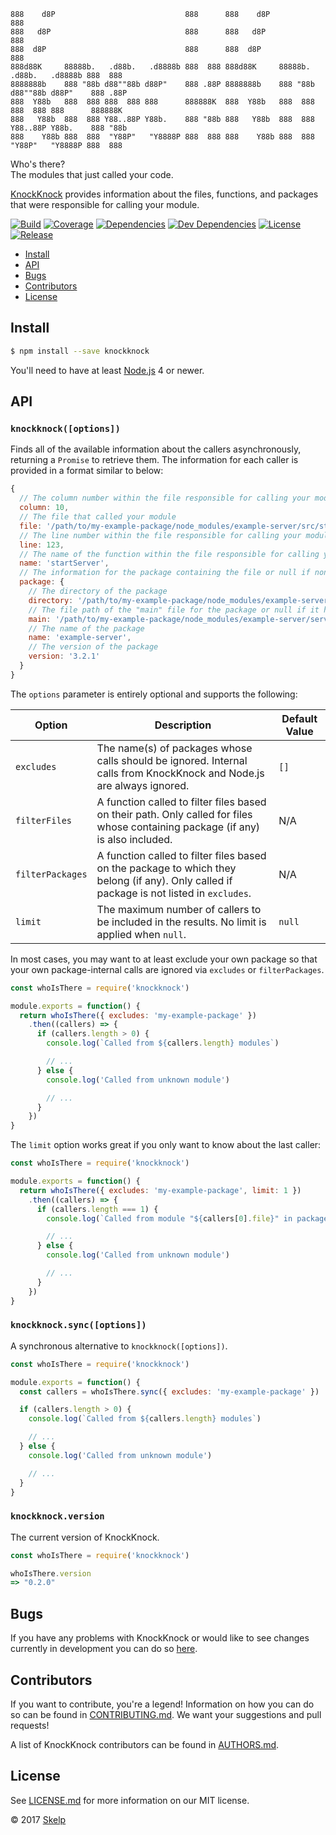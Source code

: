     888    d8P                             888      888    d8P                             888
    888   d8P                              888      888   d8P                              888
    888  d8P                               888      888  d8P                               888
    888d88K     88888b.   .d88b.   .d8888b 888  888 888d88K     88888b.   .d88b.   .d8888b 888  888
    8888888b    888 "88b d88""88b d88P"    888 .88P 8888888b    888 "88b d88""88b d88P"    888 .88P
    888  Y88b   888  888 888  888 888      888888K  888  Y88b   888  888 888  888 888      888888K
    888   Y88b  888  888 Y88..88P Y88b.    888 "88b 888   Y88b  888  888 Y88..88P Y88b.    888 "88b
    888    Y88b 888  888  "Y88P"   "Y8888P 888  888 888    Y88b 888  888  "Y88P"   "Y8888P 888  888

Who's there?  
The modules that just called your code.

[KnockKnock](https://github.com/Skelp/node-knockknock) provides information about the files, functions, and packages that
were responsible for calling your module.

[![Build](https://img.shields.io/travis/Skelp/node-knockknock/develop.svg?style=flat-square)](https://travis-ci.org/Skelp/node-knockknock)
[![Coverage](https://img.shields.io/coveralls/Skelp/node-knockknock/develop.svg?style=flat-square)](https://coveralls.io/github/Skelp/node-knockknock)
[![Dependencies](https://img.shields.io/david/Skelp/node-knockknock.svg?style=flat-square)](https://david-dm.org/Skelp/node-knockknock)
[![Dev Dependencies](https://img.shields.io/david/dev/Skelp/node-knockknock.svg?style=flat-square)](https://david-dm.org/Skelp/node-knockknock#info=devDependencies)
[![License](https://img.shields.io/npm/l/knockknock.svg?style=flat-square)](https://github.com/Skelp/node-knockknock/blob/master/LICENSE.md)
[![Release](https://img.shields.io/npm/v/knockknock.svg?style=flat-square)](https://www.npmjs.com/package/knockknock)

* [Install](#install)
* [API](#api)
* [Bugs](#bugs)
* [Contributors](#contributors)
* [License](#license)

## Install

``` bash
$ npm install --save knockknock
```

You'll need to have at least [Node.js](https://nodejs.org) 4 or newer.

## API

### `knockknock([options])`

Finds all of the available information about the callers asynchronously, returning a `Promise` to retrieve them. The
information for each caller is provided in a format similar to below:

``` javascript
{
  // The column number within the file responsible for calling your module.
  column: 10,
  // The file that called your module
  file: '/path/to/my-example-package/node_modules/example-server/src/start.js',
  // The line number within the file responsible for calling your module
  line: 123,
  // The name of the function within the file responsible for calling your module (or "<anonymous>" where appropriate)
  name: 'startServer',
  // The information for the package containing the file or null if none could be found
  package: {
    // The directory of the package
    directory: '/path/to/my-example-package/node_modules/example-server',
    // The file path of the "main" file for the package or null if it has none
    main: '/path/to/my-example-package/node_modules/example-server/server.js',
    // The name of the package
    name: 'example-server',
    // The version of the package
    version: '3.2.1'
  }
}
```

The `options` parameter is entirely optional and supports the following:

| Option           | Description                                                                                                                               | Default Value |
| ---------------- | ----------------------------------------------------------------------------------------------------------------------------------------- | ------------- |
| `excludes`       | The name(s) of packages whose calls should be ignored. Internal calls from KnockKnock and Node.js are always ignored.                     | `[]`          |
| `filterFiles`    | A function called to filter files based on their path. Only called for files whose containing package (if any) is also included.          | N/A           |
| `filterPackages` | A function called to filter files based on the package to which they belong (if any). Only called if package is not listed in `excludes`. | N/A           |
| `limit`          | The maximum number of callers to be included in the results. No limit is applied when `null`.                                             | `null`        |

In most cases, you may want to at least exclude your own package so that your own package-internal calls are ignored via
`excludes` or `filterPackages`.

``` javascript
const whoIsThere = require('knockknock')

module.exports = function() {
  return whoIsThere({ excludes: 'my-example-package' })
    .then((callers) => {
      if (callers.length > 0) {
        console.log(`Called from ${callers.length} modules`)

        // ...
      } else {
        console.log('Called from unknown module')

        // ...
      }
    })
}
```

The `limit` option works great if you only want to know about the last caller:

``` javascript
const whoIsThere = require('knockknock')

module.exports = function() {
  return whoIsThere({ excludes: 'my-example-package', limit: 1 })
    .then((callers) => {
      if (callers.length === 1) {
        console.log(`Called from module "${callers[0].file}" in package "${callers[0].package ? callers[0].package.name : '<unknown>'}"`)

        // ...
      } else {
        console.log('Called from unknown module')

        // ...
      }
    })
}
```

### `knockknock.sync([options])`

A synchronous alternative to `knockknock([options])`.

``` javascript
const whoIsThere = require('knockknock')

module.exports = function() {
  const callers = whoIsThere.sync({ excludes: 'my-example-package' })

  if (callers.length > 0) {
    console.log(`Called from ${callers.length} modules`)

    // ...
  } else {
    console.log('Called from unknown module')

    // ...
  }
}
```

### `knockknock.version`

The current version of KnockKnock.

``` javascript
const whoIsThere = require('knockknock')

whoIsThere.version
=> "0.2.0"
```

## Bugs

If you have any problems with KnockKnock or would like to see changes currently in development you can do so
[here](https://github.com/Skelp/node-knockknock/issues).

## Contributors

If you want to contribute, you're a legend! Information on how you can do so can be found in
[CONTRIBUTING.md](https://github.com/Skelp/node-knockknock/blob/master/CONTRIBUTING.md). We want your suggestions and
pull requests!

A list of KnockKnock contributors can be found in
[AUTHORS.md](https://github.com/Skelp/node-knockknock/blob/master/AUTHORS.md).

## License

See [LICENSE.md](https://github.com/Skelp/node-knockknock/raw/master/LICENSE.md) for more information on our MIT
license.

© 2017 [Skelp](https://skelp.io)
<img align="right" width="16" height="16" src="https://cdn.rawgit.com/Skelp/skelp-branding/master/assets/logo/base/skelp-logo-16x16.png">
